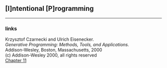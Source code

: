 ## [I]ntentional [P]rogramming
-----

### links

Krzysztof Czarnecki and Ulrich Eisenecker.<br>
_Generative Programming: Methods, Tools, and Applications._<br>
Addison-Wesley, Boston, Massachusetts, 2000<br>
(c) Addison-Wesley 2000, all rights reserved<br>
[Chapter 11](http://www.laputan.org/pub/sag/IP_chapter.pdf)

